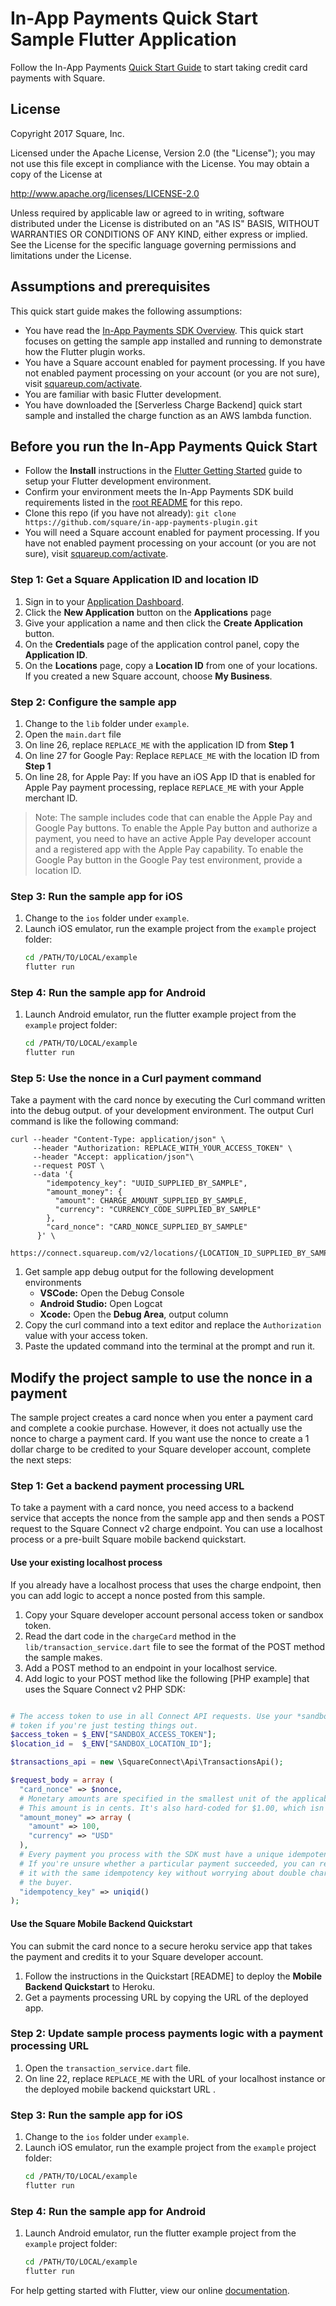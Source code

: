 #  In-App Payments Quick Start Sample Flutter Application

Follow the In-App Payments [Quick Start Guide](https://docs.connect.squareup.com/payments/readersdk/quickstart) to start taking credit card payments with Square.

## License
Copyright 2017 Square, Inc.

Licensed under the Apache License, Version 2.0 (the "License");
you may not use this file except in compliance with the License.
You may obtain a copy of the License at

http://www.apache.org/licenses/LICENSE-2.0

Unless required by applicable law or agreed to in writing, software
distributed under the License is distributed on an "AS IS" BASIS,
WITHOUT WARRANTIES OR CONDITIONS OF ANY KIND, either express or implied.
See the License for the specific language governing permissions and
limitations under the License.

## Assumptions and prerequisites

This quick start guide makes the following assumptions:

* You have read the [In-App Payments SDK Overview]. This quick start focuses on getting
  the sample app installed and running to demonstrate how the Flutter
  plugin works.
* You have a Square account enabled for payment processing. If you have not
  enabled payment processing on your account (or you are not sure), visit
  [squareup.com/activate].
* You are familiar with basic Flutter development.
* You have downloaded the [Serverless Charge Backend] quick start sample and installed the charge function as an AWS lambda function.

## Before you run the In-App Payments Quick Start

* Follow the **Install** instructions in the [Flutter Getting Started] guide to
  setup your Flutter development environment.
* Confirm your environment meets the In-App Payments SDK build requirements listed in the [root README] for this repo.
* Clone this repo (if you have not already):
  `git clone https://github.com/square/in-app-payments-plugin.git`
* You will need a Square account enabled for payment processing. If you have not
  enabled payment processing on your account (or you are not sure), visit
  [squareup.com/activate].

### Step 1: Get a Square Application ID and location ID 

1. Sign in to your [Application Dashboard](https://connect.squareup.com/apps).
1. Click the **New Application** button on the **Applications** page
1. Give your application a name and then click the **Create Application** button.
1. On the **Credentials** page of the application control panel, copy the
   **Application ID**.
1. On the **Locations** page, copy a **Location ID** from one of your locations. If you created a new Square account, choose **My Business**.


### Step 2: Configure the sample app
1. Change to the `lib` folder under `example`.
1. Open the `main.dart` file
1. On line 26, replace `REPLACE_ME` with the application ID from **Step 1**
1. On line 27 for Google Pay: Replace `REPLACE_ME` with the location ID from **Step 1**
1. On line 28, for Apple Pay: If you have an iOS App ID that is enabled for Apple Pay payment processing, replace `REPLACE_ME` with your Apple merchant ID. 

>Note: The sample includes code that can enable the Apple Pay and Google Pay buttons. 
To enable the Apple Pay button and authorize a payment, you need to have an active Apple Pay
developer account and a registered app with the Apple Pay capability. To enable the
Google Pay button in the Google Pay test environment, provide a location ID. 


### Step 3: Run the sample app for iOS

1. Change to the `ios` folder under `example`.
1. Launch iOS emulator, run the example project from the `example` project folder: 
    ```bash
    cd /PATH/TO/LOCAL/example
    flutter run
    ```

### Step 4: Run the sample app for Android

1. Launch Android emulator, run the flutter example project from the `example` project folder:
    ```bash
    cd /PATH/TO/LOCAL/example
    flutter run
    ```

### Step 5: Use the nonce in a Curl payment command
Take a payment with the card nonce by executing the Curl command written into the debug output.
of your development environment. The output Curl command is like the following command:

```
curl --header "Content-Type: application/json" \
     --header "Authorization: REPLACE_WITH_YOUR_ACCESS_TOKEN" \
     --header "Accept: application/json"\
     --request POST \
     --data '{
        "idempotency_key": "UUID_SUPPLIED_BY_SAMPLE",
        "amount_money": {
          "amount": CHARGE_AMOUNT_SUPPLIED_BY_SAMPLE,
          "currency": "CURRENCY_CODE_SUPPLIED_BY_SAMPLE"
        },
        "card_nonce": "CARD_NONCE_SUPPLIED_BY_SAMPLE"
      }' \
      https://connect.squareup.com/v2/locations/{LOCATION_ID_SUPPLIED_BY_SAMPLE}/transactions

```

1. Get sample app debug output for the following development environments
   * **VSCode:** Open the Debug Console
   * **Android Studio:** Open Logcat
   * **Xcode:** Open the **Debug Area**, output column
1. Copy the curl command into a text editor and replace the `Authorization` value
with your access token.
1. Paste the updated command into the terminal at the prompt and run it.
 

## Modify the project sample to use the nonce in a payment
The sample project creates a card nonce when you enter a payment card and complete 
a cookie purchase. However, it does not actually use the nonce to charge a payment
card. If you want use the nonce to create a 1 dollar charge to be credited to your Square developer
account, complete the next steps:

### Step 1: Get a backend payment processing URL   
To take a payment with a card nonce, you need access to a backend service that accepts
the nonce from the sample app and then sends a POST request to the Square Connect v2
charge endpoint. You can use a localhost process or a pre-built Square mobile backend quickstart.

#### Use your existing localhost process
If you already have a localhost process that uses the charge endpoint, then you can 
add logic to accept a nonce posted from this sample. 
1. Copy your Square developer account personal access token or sandbox token.
1. Read the dart code in the `chargeCard` method in the `lib/transaction_service.dart` file to see the format of the POST method the sample makes.
1. Add a POST method to an endpoint in your localhost service.
1. Add logic to your POST method like the following [PHP example] that uses the Square Connect v2 PHP SDK:
  ```php

# The access token to use in all Connect API requests. Use your *sandbox* access
# token if you're just testing things out.
$access_token = $_ENV["SANDBOX_ACCESS_TOKEN"];
$location_id =  $_ENV["SANDBOX_LOCATION_ID"];

  $transactions_api = new \SquareConnect\Api\TransactionsApi();

  $request_body = array (
    "card_nonce" => $nonce,
    # Monetary amounts are specified in the smallest unit of the applicable currency.
    # This amount is in cents. It's also hard-coded for $1.00, which isn't very useful.
    "amount_money" => array (
      "amount" => 100,
      "currency" => "USD"
    ),
    # Every payment you process with the SDK must have a unique idempotency key.
    # If you're unsure whether a particular payment succeeded, you can reattempt
    # it with the same idempotency key without worrying about double charging
    # the buyer.
    "idempotency_key" => uniqid()
  );
  ```

#### Use the Square Mobile Backend Quickstart
You can submit the card nonce to a secure heroku service app that takes the payment and 
credits it to your Square developer account. 
1. Follow the instructions in the Quickstart [README] to deploy the **Mobile Backend Quickstart** to Heroku. 
1. Get a payments processing URL by copying the URL of the deployed app.

### Step 2: Update sample process payments logic with a payment processing URL

1. Open the `transaction_service.dart` file.
1. On line 22, replace `REPLACE_ME` with the URL of your localhost instance or the
deployed mobile backend quickstart URL .


### Step 3: Run the sample app for iOS

1. Change to the `ios` folder under `example`.
1. Launch iOS emulator, run the example project from the `example` project folder: 
    ```bash
    cd /PATH/TO/LOCAL/example
    flutter run
    ```

### Step 4: Run the sample app for Android

1. Launch Android emulator, run the flutter example project from the `example` project folder:
    ```bash
    cd /PATH/TO/LOCAL/example
    flutter run
    ```

For help getting started with Flutter, view our online
[documentation](https://flutter.io/).

[//]: # "Link anchor definitions"
[In-App Payments SDK Overview]: https://docs.connect.squareup.com/payments/inapppayments/overview
[squareup.com/activate]: https://squareup.com/activate
[Square Application Dashboard]: https://connect.squareup.com/apps/
[Flutter Getting Started]: https://flutter.io/docs/get-started/install
[root README]: ../README.md
[transaction details in Square Dashboard]: https://squareup.com/dashboard/sales/transactions

